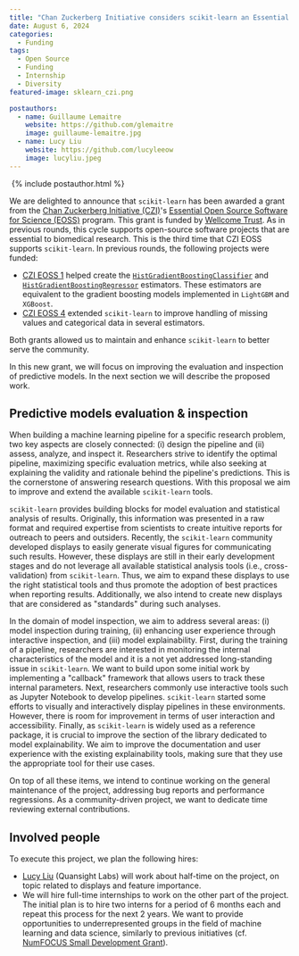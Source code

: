 ```yaml
---
title: "Chan Zuckerberg Initiative considers scikit-learn an Essential Open Source Software"
date: August 6, 2024
categories:
  - Funding
tags:
  - Open Source
  - Funding
  - Internship
  - Diversity
featured-image: sklearn_czi.png

postauthors:
  - name: Guillaume Lemaitre
    website: https://github.com/glemaitre
    image: guillaume-lemaitre.jpg
  - name: Lucy Liu
    website: https://github.com/lucyleeow
    image: lucyliu.jpeg
---
```

<div>
  <img src="/assets/images/posts_images/{{ page.featured-image }}" alt="">
  {% include postauthor.html %}
</div>

We are delighted to announce that `scikit-learn` has been awarded a grant from
the [Chan Zuckerberg Initiative (CZI)](https://chanzuckerberg.com/)'s [Essential Open
Source Software for Science
(EOSS)](https://chanzuckerberg.com/rfa/essential-open-source-software-for-science/)
program. This grant is funded by [Wellcome Trust](https://wellcome.org/).
As in previous rounds, this cycle supports open-source software projects that are
essential to biomedical research. This is the third time that CZI EOSS supports
`scikit-learn`. In previous rounds, the following projects were funded:

- [CZI EOSS 1](https://chanzuckerberg.com/eoss/proposals/scikit-learn-maintenance-and-enhancement-for-gradient-boosting/)
  helped create the
  [`HistGradientBoostingClassifier`](https://scikit-learn.org/stable/modules/generated/sklearn.ensemble.HistGradientBoostingClassifier.html) and
  [`HistGradientBoostingRegressor`](https://scikit-learn.org/stable/modules/generated/sklearn.ensemble.HistGradientBoostingRegressor.html) estimators.
  These estimators are equivalent to the gradient boosting models implemented in
  `LightGBM` and `XGBoost`.
- [CZI EOSS 4](https://chanzuckerberg.com/eoss/proposals/maintenance-extension-of-scikit-learn-machine-learning-in-python/)
  extended `scikit-learn` to improve handling of missing values and categorical data in
  several estimators.

Both grants allowed us to maintain and enhance `scikit-learn` to better serve the
community.

In this new grant, we will focus on improving the evaluation and inspection of
predictive models. In the next section we will describe the
proposed work.

## Predictive models evaluation & inspection

When building a machine learning pipeline for a specific research problem, two key
aspects are closely connected: (i) design the pipeline and (ii) assess, analyze, and
inspect it. Researchers strive to identify the optimal pipeline, maximizing specific
evaluation metrics, while also seeking at explaining the validity and rationale behind
the pipeline's predictions. This is the cornerstone of answering research
questions. With this proposal we aim to improve and extend the available `scikit-learn`
tools.

`scikit-learn` provides building blocks for model evaluation and statistical analysis of
results. Originally, this information was presented in a raw format and required
expertise from scientists to create intuitive reports for outreach to peers and
outsiders. Recently, the `scikit-learn` community developed displays to easily generate
visual figures for communicating such results. However, these displays are still in
their early development stages and do not leverage all available statistical analysis
tools (i.e., cross-validation) from `scikit-learn`. Thus, we aim to expand these
displays to use the right statistical tools and thus promote the adoption of best
practices when reporting results. Additionally, we also intend to create new displays
that are considered as "standards" during such analyses.

In the domain of model inspection, we aim to address several areas: (i) model inspection
during training, (ii) enhancing user experience through interactive inspection, and
(iii) model explainability. First, during the training of a pipeline, researchers are
interested in monitoring the internal characteristics of the model and it is a not yet
addressed long-standing issue in `scikit-learn`. We want to build upon some initial work
by implementing a "callback" framework that allows users to track these internal
parameters. Next, researchers commonly use interactive tools such as Jupyter Notebook to
develop pipelines. `scikit-learn` started some efforts to visually and interactively
display pipelines in these environments. However, there is room for improvement in terms
of user interaction and accessibility. Finally, as `scikit-learn` is widely used as a
reference package, it is crucial to improve the section of the library dedicated to
model explainability. We aim to improve the documentation and user experience with the
existing explainability tools, making sure that they use the appropriate tool for their
use cases.

On top of all these items, we intend to continue working on the general maintenance of
the project, addressing bug reports and performance regressions. As a community-driven
project, we want to dedicate time reviewing external contributions.

## Involved people

To execute this project, we plan the following hires:

- [Lucy Liu](https://github.com/lucyleeow) (Quansight Labs) will work about half-time on
  the project, on topic related to displays and feature importance.
- We will hire full-time internships to work on the other part of the project. The
  initial plan is to hire two interns for a period of 6 months each and repeat this
  process for the next 2 years. We want to provide opportunities to underrepresented
  groups in the field of machine learning and data science, similarly to previous
  initiatives (cf. [NumFOCUS Small Development
  Grant](https://blog.scikit-learn.org/diversity/mentoring/)).
